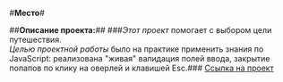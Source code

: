 #**Место**#

##**Описание проекта:**##
###*Этот проект* помогает с выбором цели путешествия.  
*Целью проектной работы* было на практике применить знания по JavaScript: реализована "живая" валидация полей ввода, закрытие попапов по клику на оверлей и клавишей Esc.###
[Ссылка на проект](https://uliakarpova.github.io/mesto/)
